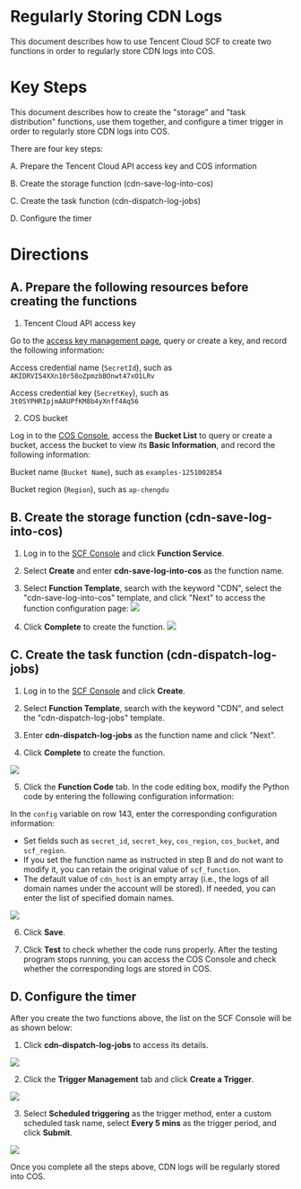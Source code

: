 # Regularly Storing CDN Logs

This document describes how to use Tencent Cloud SCF to create two functions in order to regularly store CDN logs into COS.

# Key Steps

This document describes how to create the "storage" and "task distribution" functions, use them together, and configure a timer trigger in order to regularly store CDN logs into COS.

There are four key steps:

A. Prepare the Tencent Cloud API access key and COS information

B. Create the storage function (cdn-save-log-into-cos)

C. Create the task function (cdn-dispatch-log-jobs)

D. Configure the timer

# Directions

## A. Prepare the following resources before creating the functions

1. Tencent Cloud API access key

Go to the [access key management page](https://console.cloud.tencent.com/cam/capi), query or create a key, and record the following information:

Access credential name (`SecretId`), such as `AKIDRVI54XXn10r58oZpmzbBOnwt47xO1LRv`

Access credential key (`SecretKey`), such as `3t0SYPHRIpjmAAUPfKM8b4yXnff4Aq56`

2. COS bucket

Log in to the [COS Console](https://console.cloud.tencent.com/cos), access the **Bucket List** to query or create a bucket, access the bucket to view its **Basic Information**, and record the following information:

Bucket name (`Bucket Name`), such as `examples-1251002854`

Bucket region (`Region`), such as `ap-chengdu`

## B. Create the storage function (cdn-save-log-into-cos)

1. Log in to the [SCF Console](https://console.cloud.tencent.com/scf) and click **Function Service**.

2. Select **Create** and enter **cdn-save-log-into-cos** as the function name.

3. Select **Function Template**, search with the keyword "CDN", select the "cdn-save-log-into-cos" template, and click "Next" to access the function configuration page:
![](https://main.qcloudimg.com/raw/402a01a22ca748386617afd2fc7255a2.png)

4. Click **Complete** to create the function.
![](https://main.qcloudimg.com/raw/69f87dc5f7314f0cdb21f45684b403ed.png)

## C. Create the task function (cdn-dispatch-log-jobs)

1. Log in to the [SCF Console](https://console.cloud.tencent.com/scf) and click **Create**.

2. Select **Function Template**, search with the keyword "CDN", and select the "cdn-dispatch-log-jobs" template.

3. Enter **cdn-dispatch-log-jobs** as the function name and click "Next".

4. Click **Complete** to create the function.

![](https://main.qcloudimg.com/raw/b82b157292163ca06b9f43e74bd1a8de.png)

5. Click the **Function Code** tab. In the code editing box, modify the Python code by entering the following configuration information:

In the `config` variable on row 143, enter the corresponding configuration information:

- Set fields such as `secret_id`, `secret_key`, `cos_region`, `cos_bucket`, and `scf_region`.
- If you set the function name as instructed in step B and do not want to modify it, you can retain the original value of `scf_function`.
- The default value of `cdn_host` is an empty array (i.e., the logs of all domain names under the account will be stored). If needed, you can enter the list of specified domain names.

![](https://main.qcloudimg.com/raw/8ed596f7843acacc0e3974057922cd0d.png)

6. Click **Save**.

7. Click **Test** to check whether the code runs properly. After the testing program stops running, you can access the COS Console and check whether the corresponding logs are stored in COS.

## D. Configure the timer

After you create the two functions above, the list on the SCF Console will be as shown below:

1. Click **cdn-dispatch-log-jobs** to access its details.

![](https://main.qcloudimg.com/raw/55382244ab24832e280b040f284cd09a.png)

2. Click the **Trigger Management** tab and click **Create a Trigger**.

![](https://main.qcloudimg.com/raw/36949d35a75f77515caacee834427064.png)

3. Select **Scheduled triggering** as the trigger method, enter a custom scheduled task name, select **Every 5 mins** as the trigger period, and click **Submit**.

![](https://main.qcloudimg.com/raw/fe157cb0c234693920c3efc36ed9c7e3.png)

Once you complete all the steps above, CDN logs will be regularly stored into COS.